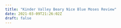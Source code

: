 ```yaml
---
title: "Kinder Valley Beary Nice Blue Moses Review"
date: 2021-03-09T21:26:02Z
draft: false
---
```

